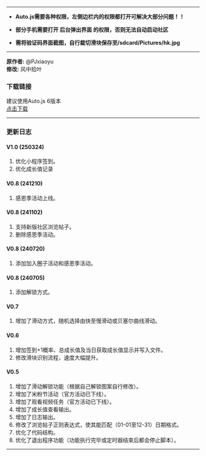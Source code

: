 ******************************************************************
*   __Auto.js需要各种权限，左侧边栏内的权限都打开可解决大部分问题！！__

*   __部分手机需要打开 后台弹出界面  的权限，否则无法自动启动社区__

*   __需将验证码界面截图，自行裁切滑块保存至/sdcard/Pictures/hk.jpg__
******************************************************************

**原作者:** @PJxiaoyu  
**修改:** 风中拾叶  

### 下载链接
建议使用Auto.js 6版本  
[点击下载](https://wwl.lanzouj.com/ibegp205yhaj)

---

### 更新日志
#### V1.0 (250324)
1. 优化小程序签到。
2. 优化成长值记录


#### V0.8 (241210)
1. 感恩季活动上线。

#### V0.8 (241102)
1. 支持新版社区浏览帖子。
2. 删除感恩季活动。

#### V0.8 (240720)
1. 添加加入圈子活动和感恩季活动。

#### V0.8 (240705)
1. 添加解锁方式。

#### V0.7
1. 增加了滑动方式，随机选择由快至慢滑动或贝塞尔曲线滑动。

#### V0.6
1. 增加签到+1概率、总成长值及当日获取成长值显示并写入文件。
2. 修改滑块识别流程，速度大幅提升。

#### V0.5
1. 增加了滑动解锁功能（根据自己解锁图案自行修改）。
2. 增加了米粉节活动（官方活动已下线）。
3. 增加了观看视频任务（官方活动已下线）。
4. 增加了成长值查看输出。
5. 增加了日志输出。
6. 修改了浏览帖子正则表达式，使其能匹配（01-01至12-31）日期格式。
7. 优化了代码结构。
8. 优化了退出程序功能（功能执行完毕或定时器结束后都会停止脚本）。

---
